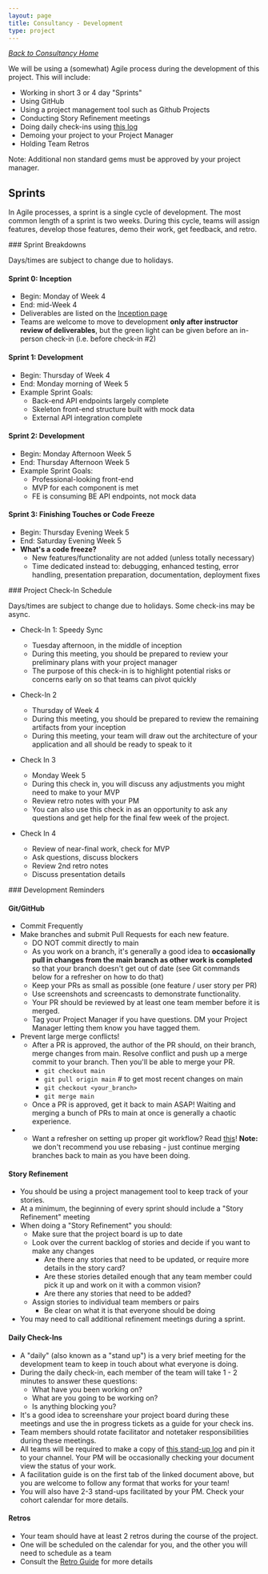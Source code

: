 ```yaml
---
layout: page
title: Consultancy - Development
type: project
---
```

_[Back to Consultancy Home](./index)_ 

We will be using a (somewhat) Agile process during the development of this project. This will include:

* Working in short 3 or 4 day "Sprints"
* Using GitHub
* Using a project management tool such as Github Projects
* Conducting Story Refinement meetings
* Doing daily check-ins using [this log](https://docs.google.com/spreadsheets/d/1GryBf6PS2MJlXh5TvWXx7Y7vyvKfyiToAIkdAwcnEH8/edit?gid=0#gid=0)
* Demoing your project to your Project Manager
* Holding Team Retros

Note: Additional non standard gems must be approved by your project manager.


## Sprints

In Agile processes, a sprint is a single cycle of development. The most common length of a sprint is two weeks. During this cycle, teams will assign features, develop those features, demo their work, get feedback, and retro.


<section class="dropdown">
### Sprint Breakdowns

Days/times are subject to change due to holidays.

#### Sprint 0: Inception

- Begin: Monday of Week 4
- End: mid-Week 4
- Deliverables are listed on the [Inception page](./inception)
- Teams are welcome to move to development **only after instructor review of deliverables**, but the green light can be given before an in-person check-in (i.e. before check-in #2)

#### Sprint 1: Development

- Begin: Thursday of Week 4
- End: Monday morning of Week 5
- Example Sprint Goals:
  - Back-end API endpoints largely complete
  - Skeleton front-end structure built with mock data
  - External API integration complete

#### Sprint 2: Development

- Begin: Monday Afternoon Week 5
- End: Thursday Afternoon Week 5
- Example Sprint Goals:
  - Professional-looking front-end
  - MVP for each component is met
  - FE is consuming BE API endpoints, not mock data

#### Sprint 3: Finishing Touches or Code Freeze

- Begin: Thursday Evening Week 5
- End: Saturday Evening Week 5
- **What's a code freeze?**
  - New features/functionality are not added (unless totally necessary)
  - Time dedicated instead to: debugging, enhanced testing, error handling, presentation preparation, documentation, deployment fixes

</section>

<section class="dropdown">
### Project Check-In Schedule

Days/times are subject to change due to holidays. Some check-ins may be async.

* Check-In 1: Speedy Sync
    * Tuesday afternoon, in the middle of inception
    * During this meeting, you should be prepared to review your preliminary plans with your project manager
    * The purpose of this check-in is to highlight potential risks or concerns early on so that teams can pivot quickly

* Check-In 2
    * Thursday of Week 4
    * During this meeting, you should be prepared to review the remaining artifacts from your inception
    * During this meeting, your team will draw out the architecture of your application and all should be ready to speak to it

* Check In 3
    * Monday Week 5
    * During this check in, you will discuss any adjustments you might need to make to your MVP
    * Review retro notes with your PM
    * You can also use this check in as an opportunity to ask any questions and get help for the final few week of the project.

* Check In 4
    * Review of near-final work, check for MVP
    * Ask questions, discuss blockers
    * Review 2nd retro notes
    * Discuss presentation details

</section>

<section class="dropdown">
### Development Reminders

#### Git/GitHub

* Commit Frequently
* Make branches and submit Pull Requests for each new feature.
    * DO NOT commit directly to main
    * As you work on a branch, it's generally a good idea to **occasionally pull in changes from the main branch as other work is completed** so that your branch doesn't get out of date (see Git commands below for a refresher on how to do that)
    * Keep your PRs as small as possible (one feature / user story per PR)
    * Use screenshots and screencasts to demonstrate functionality.
    * Your PR should be reviewed by at least one team member before it is merged.
    * Tag your Project Manager if you have questions. DM your Project Manager letting them know you have tagged them.
* Prevent large merge conflicts!
    * After a PR is approved, the author of the PR should, on their branch, merge changes from main. Resolve conflict and push up a merge commit to your branch. Then you'll be able to merge your PR. 
        * `git checkout main`
        * `git pull origin main` # to get most recent changes on main
        * `git checkout <your_branch>`
        * `git merge main`
    * Once a PR is approved, get it back to main ASAP! Waiting and merging a bunch of PRs to main at once is generally a chaotic experience. 
* * Want a refresher on setting up proper git workflow? Read [this](https://www.atlassian.com/git/tutorials/comparing-workflows)! **Note:** we don't recommend you use rebasing - just continue merging branches back to main as you have been doing. 


#### Story Refinement

* You should be using a project management tool to keep track of your stories.
* At a minimum, the beginning of every sprint should include a "Story Refinement" meeting
* When doing a "Story Refinement" you should:
    * Make sure that the project board is up to date
    * Look over the current backlog of stories and decide if you want to make any changes
        * Are there any stories that need to be updated, or require more details in the story card?
        * Are these stories detailed enough that any team member could pick it up and work on it with a common vision?
        * Are there any stories that need to be added?
    * Assign stories to individual team members or pairs
        * Be clear on what it is that everyone should be doing
* You may need to call additional refinement meetings during a sprint.

#### Daily Check-Ins

* A "daily" (also known as a "stand up") is a very brief meeting for the development team to keep in touch about what everyone is doing.
* During the daily check-in, each member of the team will take 1 - 2 minutes to answer these questions:
    * What have you been working on?
    * What are you going to be working on?
    * Is anything blocking you?
* It's a good idea to screenshare your project board during these meetings and use the in progress tickets as a guide for your check ins.
* Team members should rotate facilitator and notetaker responsibilities during these meetings. 
* All teams will be required to make a copy of [this stand-up log](https://docs.google.com/spreadsheets/d/1GryBf6PS2MJlXh5TvWXx7Y7vyvKfyiToAIkdAwcnEH8/edit?usp=sharing) and pin it to your channel. Your PM will be occasionally checking your document view the status of your work. 
* A facilitation guide is on the first tab of the linked document above, but you are welcome to follow any format that works for your team!
* You will also have 2-3 stand-ups facilitated by your PM. Check your cohort calendar for more details. 

#### Retros

* Your team should have at least 2 retros during the course of the project. 
* One will be scheduled on the calendar for you, and the other you will need to schedule as a team
* Consult the [Retro Guide](./retro_guide) for more details

</section>